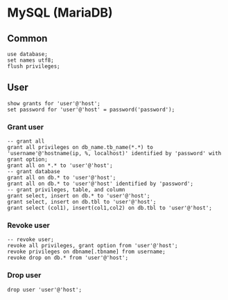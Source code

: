 # MySQL (MariaDB)

## Common

    use database;
    set names utf8;
    flush privileges;

## User

    show grants for 'user'@'host';
    set password for 'user'@'host' = password('password');
    
### Grant user

    -- grant all
    grant all privileges on db_name.tb_name(*.*) to 'username'@'hostname(ip, %, localhost)' identified by 'password' with grant option;
    grant all on *.* to 'user'@'host';
    -- grant database
    grant all on db.* to 'user'@'host';
    grant all on db.* to 'user'@'host' identified by 'password';
    -- grant privileges, table, and column
    grant select, insert on db.* to 'user'@'host';
    grant select, insert on db.tbl to 'user'@'host';
    grant select (col1), insert(col1,col2) on db.tbl to 'user'@'host';
    
### Revoke user
    
    -- revoke user;
    revoke all privileges, grant option from 'user'@'host';
    revoke privileges on dbname[.tbname] from username;
    revoke drop on db.* from 'user'@'host';

### Drop user
    drop user 'user'@'host';

